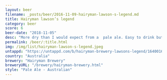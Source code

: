 ```yaml
---
layout: beer
filename: _posts/beer/2016-11-09-hairyman-lawson-s-legend.md
title: Hairyman lawson’s legend
category: beer
score: 6
beer-date: "2018-11-05"
desc: "More dry than I would expect from a  pale ale. Easy to drink but nothing in it that brings me back"
permalink: /beer/:title.html
img: /img/list/hairyman-lawson-s-legend.jpeg
untappd: "https://untappd.com/b/hairyman-brewery-lawsons-legend/1640016"
country: "Australia"
brewery: "Hairyman Brewery"
breweryURL: "/brewery/hairyman-brewery.html"
style: "Pale Ale - Australian"
---
```

